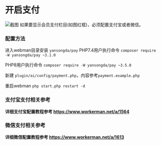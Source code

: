 # 开启支付
![截图](https://www.workerman.net/upload/img/20230823/2364e5675a397d.png)
如果要显示会员支付栏目(如图红框)，必须配置支付宝或者微信。

### 配置方法
进入webman目录安装 `yansongda/pay`
PHP7.4用户执行命令
`composer require -W yansongda/pay ~3.1.0`

PHP8用户执行命令
`composer require -W yansongda/pay ~3.5.0`

新建 `plugin/ai/config/payment.php`，内容参考`payment.example.php`

重启webman `php start.php restart -d`

### 支付宝支付相关参考
**详细支付宝配置教程参考 https://www.workerman.net/a/1564**

### 微信支付相关参考
**详细微信配置教程参考 https://www.workerman.net/a/1613**
